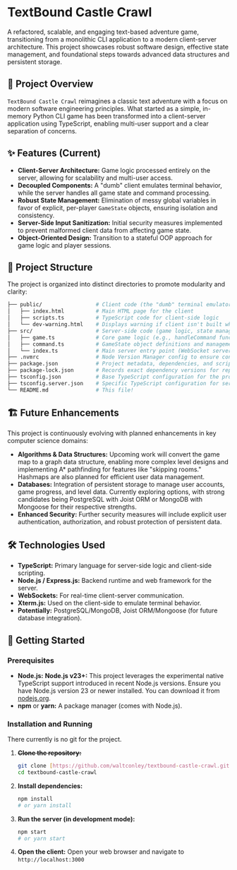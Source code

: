 # TextBound Castle Crawl

A refactored, scalable, and engaging text-based adventure game, transitioning from a monolithic CLI application to a modern client-server architecture. This project showcases robust software design, effective state management, and foundational steps towards advanced data structures and persistent storage.

## 🚀 Project Overview

`TextBound Castle Crawl` reimagines a classic text adventure with a focus on modern software engineering principles. What started as a simple, in-memory Python CLI game has been transformed into a client-server application using TypeScript, enabling multi-user support and a clear separation of concerns.

## ✨ Features (Current)

- **Client-Server Architecture:** Game logic processed entirely on the server, allowing for scalability and multi-user access.
- **Decoupled Components:** A "dumb" client emulates terminal behavior, while the server handles all game state and command processing.
- **Robust State Management:** Elimination of messy global variables in favor of explicit, per-player `GameState` objects, ensuring isolation and consistency.
- **Server-Side Input Sanitization:** Initial security measures implemented to prevent malformed client data from affecting game state.
- **Object-Oriented Design:** Transition to a stateful OOP approach for game logic and player sessions.

## 📁 Project Structure

The project is organized into distinct directories to promote modularity and clarity:

```bash
├── public/                 # Client code (the "dumb" terminal emulator)
│   ├── index.html          # Main HTML page for the client
│   ├── scripts.ts          # TypeScript code for client-side logic
│   └── dev-warning.html    # Displays warning if client isn't built when accessing from port 3000.
├── src/                    # Server-side code (game logic, state management, command handling)
│   ├── game.ts             # Core game logic (e.g., handleCommand function, game phases)
│   ├── command.ts          # GameState object definitions and management
│   └── index.ts            # Main server entry point (WebSocket server, Express)
├── .nvmrc                  # Node Version Manager config to ensure consistent Node.js version
├── package.json            # Project metadata, dependencies, and scripts
├── package-lock.json       # Records exact dependency versions for reproducible builds
├── tsconfig.json           # Base TypeScript configuration for the project
├── tsconfig.server.json    # Specific TypeScript configuration for server-side compilation
└── README.md               # This file!
```

## 🏗️ Future Enhancements

This project is continuously evolving with planned enhancements in key computer science domains:

- **Algorithms & Data Structures:** Upcoming work will convert the game map to a graph data structure, enabling more complex level designs and implementing A\* pathfinding for features like "skipping rooms." Hashmaps are also planned for efficient user data management.
- **Databases:** Integration of persistent storage to manage user accounts, game progress, and level data. Currently exploring options, with strong candidates being PostgreSQL with Joist ORM or MongoDB with Mongoose for their respective strengths.
- **Enhanced Security:** Further security measures will include explicit user authentication, authorization, and robust protection of persistent data.

## 🛠️ Technologies Used

- **TypeScript:** Primary language for server-side logic and client-side scripting.
- **Node.js / Express.js:** Backend runtime and web framework for the server.
- **WebSockets:** For real-time client-server communication.
- **Xterm.js:** Used on the client-side to emulate terminal behavior.
- **Potentially:** PostgreSQL/MongoDB, Joist ORM/Mongoose (for future database integration).

## 🚀 Getting Started

### Prerequisites

- **Node.js:** **Node.js v23+:** This project leverages the experimental native TypeScript support introduced in recent Node.js versions. Ensure you have Node.js version 23 or newer installed. You can download it from [nodejs.org](https://nodejs.org/).
- **npm** or **yarn:** A package manager (comes with Node.js).

### Installation and Running

There currently is no git for the project.

1.  ~~**Clone the repository:**~~
    ```bash
    git clone [https://github.com/waltconley/textbound-castle-crawl.git](https://github.com/waltconley/textbound-castle-crawl.git)
    cd textbound-castle-crawl
    ```
2.  **Install dependencies:**
    ```bash
    npm install
    # or yarn install
    ```
3.  **Run the server (in development mode):**
    ```bash
    npm start
    # or yarn start
    ```
4.  **Open the client:**
    Open your web browser and navigate to `http://localhost:3000`
